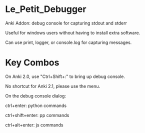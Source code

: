 # Le_Petit_Debugger
Anki Addon: debug console for capturing stdout and stderr

Useful for windows users without having to install extra software.

Can use print, logger, or console.log for capturing messages.

# Key Combos
On Anki 2.0, use "Ctrl+Shift+:" to bring up debug console.

No shortcut for Anki 2.1, please use the menu.

On the debug console dialog:

 ctrl+enter: python commands

 ctrl+shift+enter: pp commands

 ctrl+alt+enter: js commands
